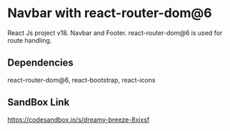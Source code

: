 # Navbar with react-router-dom@6

React Js project v18. Navbar and Footer. react-router-dom@6 is used for route handling.

## Dependencies

react-router-dom@6, react-bootstrap, react-icons

## SandBox Link
https://codesandbox.io/s/dreamy-breeze-8xixsf
